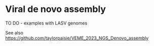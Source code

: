 # Viral de novo assembly

TO DO - examples with LASV genomes

See also https://github.com/taylorpaisie/VEME_2023_NGS_Denovo_assembly
